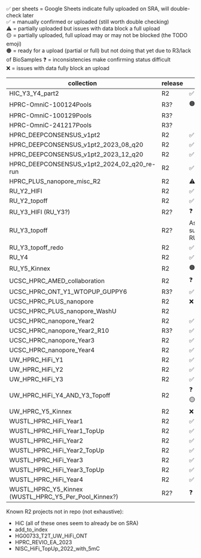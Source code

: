 ✅ per sheets = Google Sheets indicate fully uploaded on SRA, will double-check later  
✅ = manually confirmed or uploaded (still worth double checking)  
⚠️ = partially uploaded but issues with data block a full upload  
🟡 = partially uploaded, full upload may or may not be blocked (the TODO emoji)  
🟠 = ready for a upload (partial or full) but not doing that yet due to R3/lack of BioSamples
❓ = inconsistencies make confirming status difficult  
❌ = issues with data fully block an upload

| collection | release | SRA | AnVIL | project
| --- | --- | --- | --- | --- |
| HIC_Y3_Y4_part2 | R2 | ✅ |  | - |
| HPRC-OmniC-100124Pools | R3? | 🟠 |  |  |
| HPRC-OmniC-100129Pools | R3? |  |  |  |
| HPRC-OmniC-241217Pools | R3? |  |  |  |
| HPRC_DEEPCONSENSUS_v1pt2 | R2 | ✅ |  |  |
| HPRC_DEEPCONSENSUS_v1pt2_2023_08_q20 | R2 | ✅ |  |  |
| HPRC_DEEPCONSENSUS_v1pt2_2023_12_q20 | R2 | ✅ |  |  |
| HPRC_DEEPCONSENSUS_v1pt2_2024_02_q20_re-run | R2 | ✅ |  |  |
| HPRC_PLUS_nanopore_misc_R2 | R2 | ⚠️ |  | PLUS |
| RU_Y2_HIFI | R2 | ✅ |  |  |
| RU_Y2_topoff | R2 | ✅ |  |  |
| RU_Y3_HIFI (RU_Y3?) | R2? | ❓ |  |  |
| RU_Y3_topoff | R2? | Assumed to be superceeded by RU_Y3_topoff_redo |  |  |
| RU_Y3_topoff_redo | R2 | ✅ |  |  |
| RU_Y4 | R2 | ✅ |  |  |
| RU_Y5_Kinnex | R2 | 🟠 |  |  |
| UCSC_HPRC_AMED_collaboration | R2 | ❓ |  | PLUS |
| UCSC_HPRC_ONT_Y1_WTOPUP_GUPPY6 | R3? | ✅ |  |  |
| UCSC_HPRC_PLUS_nanopore | R2 | ❌ |  | PLUS |
| UCSC_HPRC_PLUS_nanopore_WashU | R2 |  |  | PLUS |
| UCSC_HPRC_nanopore_Year2 | R2 | ✅ |  |  |
| UCSC_HPRC_nanopore_Year2_R10 | R3? | ✅ |  |  |
| UCSC_HPRC_nanopore_Year3 | R2 | ✅ |  |  |
| UCSC_HPRC_nanopore_Year4 | R2 | ✅ |  |  |
| UW_HPRC_HiFi_Y1 | R2 | ✅ |  |  |
| UW_HPRC_HiFi_Y2 | R2 | ✅ |  |  |
| UW_HPRC_HiFi_Y3 | R2 | ✅ |  |  |
| UW_HPRC_HiFi_Y4_AND_Y3_Topoff | R2 | ❓ (sheets: ✅, XML: 🟡) |  |  |
| UW_HPRC_Y5_Kinnex | R2 | ❌ |  |  |
| WUSTL_HPRC_HiFi_Year1 | R2 | ✅ |  |  |
| WUSTL_HPRC_HiFi_Year1_TopUp | R2 | ✅ |  |  |
| WUSTL_HPRC_HiFi_Year2 | R2 | ✅ |  |  |
| WUSTL_HPRC_HiFi_Year2_TopUp | R2 | ✅|  |  |
| WUSTL_HPRC_HiFi_Year3 | R2 | ✅ |  |  |
| WUSTL_HPRC_HiFi_Year3_TopUp | R2 | ✅ |  |  |
| WUSTL_HPRC_HiFi_Year4 | R2 | ✅ |  |  |
| WUSTL_HPRC_Y5_Kinnex (WUSTL_HPRC_Y5_Per_Pool_Kinnex?) | R2? | ❓ |  |  |


Known R2 projects not in repo (not exhaustive):
* HiC (all of these ones seem to already be on SRA)
* add_to_index
* HG00733_T2T_UW_HiFi_ONT
* HPRC_REVIO_EA_2023
* NISC_HiFi_TopUp_2022_with_5mC
